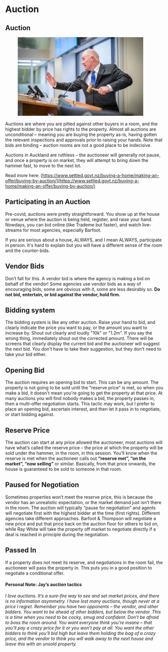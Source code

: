 # Auction

## Auction

<figure><img src="../../.gitbook/assets/image.png" alt=""><figcaption></figcaption></figure>

Auctions are where you are pitted against other buyers in a room, and the highest bidder by price has rights to the property. Almost all auctions are unconditional – meaning you are buying the property as-is, having gotten the relevant inspections and approvals prior to raising your hands. Note that bids are binding – auction rooms are not a good place to be indecisive.

Auctions in Auckland are ruthless – the auctioneer will generally not pause, and once a property is on market, they will attempt to bring down the hammer fast, to move to the next lot.

Read more here: [https://www.settled.govt.nz/buying-a-home/making-an-offer/buying-by-auction/](https://www.settled.govt.nz/buying-a-home/making-an-offer/buying-by-auction/)

## Participating in an Auction

Pre-covid, auctions were pretty straightforward. You show up at the house or venue where the auction is being held, register, and raise your hand. Nowdays, you can bid online (like Trademe but faster), and watch live-streams for most agencies, especially Barfoot.

If you are serious about a house, ALWAYS, and I mean ALWAYS, participate in person. It's hard to explain but you will have a different sense of the room and the counter-bids.&#x20;

## Vendor Bids

Don’t fall for this. A vendor bid is where the agency is making a bid on behalf of the vendor! Some agencies use vendor bids as a way of encouraging bids, some are obvious with it, some are less desirably so. **Do not bid, entertain, or bid against the vendor, hold firm.**

## Bidding system

The bidding system is like any other auction. Raise your hand to bid, and clearly indicate the price you want to pay, or the amount you want to increase by. Shout out clearly and loudly "10k" or "1.2m". If you say the wrong thing, immediately shout out the corrected amount. There will be screens that clearly display the current bid and the auctioneer will suggest the next bid. You don't have to take their suggestion, but they don't need to take your bid either.

## Opening Bid

The auction requires an opening bid to start. This can be any amount. The property is not going to be sold until the "reserve price" is met, so when you make a bid, it doesn't mean you're going to get the property at that price. At many auctions you will find nobody makes a bid, the property passes in, then a multi-offer negotiation starts. This tactic may work, but I prefer to place an opening bid, ascertain interest, and then let it pass in to negotiate, or start bidding against.

## Reserve Price

The auction can start at any price allowed the auctioneer, most auctions will have what’s called the reserve price – the price at which the property will be sold under the hammer, in the room, in this session. You’ll know when the reserve is met when the auctioneer calls out **“reserve met”, “on the market”, “now selling”** or similar. Basically, from that price onwards, the house is guaranteed to be sold to someone in that room.

## Paused for Negotiation

Sometimes properties won’t meet the reserve price, this is because the vendor has an unrealistic expectation, or the market demand just isn’t there in the room. The auction will typically “pause for negotiation” and agents will negotiate first with the highest bidder at the time (first rights). Different agencies take different approaches. Barfoot & Thompson will negotiate a new price and put that price back on the auction floor for others to bid on, while Ray White will take the property off market to negotiate directly if a deal is reached in principle during the negotiation.

## Passed In

If a property does not meet its reserve, and negotiations in the room fail, the auctioneer will pass the property in. This puts you in a good position to negotiate a conditional offer.

#### Personal Note: Jay’s auction tactics

_I love auctions. It’s a sure-fire way to see and set market prices, and there is no information asymmetry. I have lost many auctions, though never at a price I regret. Remember you have two opponents – the vendor, and other bidders. You want to be ahead of other bidders, but below the vendor. This is a time when you need to be cocky, smug and confident. Don’t be afraid to boss the room around. You want everyone think you’re insane – that you’ll pay a crazy price for it or you won’t pay at all. You want the other bidders to think you’ll bid high but leave them holding the bag of a crazy price, and the vendor to think you will walk away to the next house and leave this with an unsold property._
